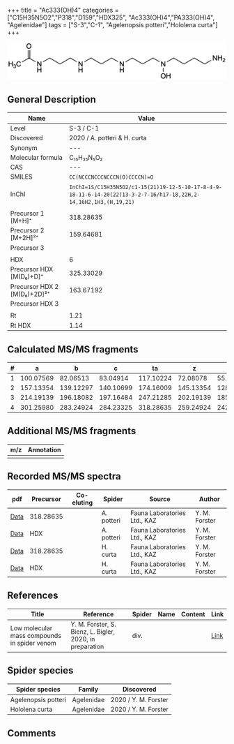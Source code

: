 +++
title = "Ac333(OH)4"
categories = ["C15H35N5O2","P318","D159","HDX325",
"Ac333(OH)4","PA333(OH)4",
"Agelenidae"]
tags = ["S-3","C-1",
"Agelenopsis potteri","Hololena curta"]
+++

![](/img/Ac333(OH)4.png)

## General Description

| Name                       | Value              |
|----------------------------|--------------------|
| Level                      | S-3 / C-1          |
| Discovered                 | 2020 / A. potteri & H. curta|
| Synonym                    | ---                |
| Molecular formula          | C₁₅H₃₅N₅O₂                   |
| CAS                        | ---                |
| SMILES | `CC(NCCCNCCCNCCCN(O)CCCCN)=O`  |
| InChI  | `InChI=1S/C15H35N5O2/c1-15(21)19-12-5-10-17-8-4-9-18-11-6-14-20(22)13-3-2-7-16/h17-18,22H,2-14,16H2,1H3,(H,19,21)`  |
|                            |                    |
| Precursor 1 [M+H]⁺         | 318.28635                   |
| Precursor 2 [M+2H]²⁺       | 159.64681                    |
| Precursor 3                |                    |
|                            |                    |
| HDX                        | 6                   |
| Precursor HDX   [M(D₆)+D]⁺   | 325.33029                   |
| Precursor HDX 2 [M(D₆)+2D]²⁺ | 163.67192                   |
| Precursor HDX 3            |                    |
|                            |                    |
| Rt                         | 1.21                   |
| Rt HDX                     | 1.14                   |

## Calculated MS/MS fragments

| # | a         | b         | c         | ta        | z         | y         | tz        |
|---|-----------|-----------|-----------|-----------|-----------|-----------|-----------|
| 1 | 100.07569 | 82.06513 | 83.04914 | 117.10224 | 72.08078 | 55.05423 | 105.10224 |
| 2 | 157.13354 | 139.12297 | 140.10699 | 174.16009 | 145.13354 | 128.10699 | 162.16009 |
| 3 | 214.19139 | 196.18082 | 197.16484 | 247.21285 | 202.19139 | 185.16484 | 219.21794 |
| 4 | 301.25980 | 283.24924 | 284.23325 | 318.28635 | 259.24924 | 242.22269 | 276.27579 |

## Additional MS/MS fragments

| m/z | Annotation |
|-----|------------|
|     |            |

## Recorded MS/MS spectra

| pdf                                             | Precursor | Co-eluting | Spider      | Source                       | Author        |
|-------------------------------------------------|-----------|------------|-------------|------------------------------|---------------|
| [Data](/pdf/A-potteri/318_Ac333(OH)4_Ap.pdf) | 318.28635 |           | A. potteri | Fauna Laboratories Ltd., KAZ | Y. M. Forster |
| [Data](/pdf/A-potteri/318_Ac333(OH)4_Ap_HDX.pdf) | HDX |           | A. potteri | Fauna Laboratories Ltd., KAZ | Y. M. Forster |
| [Data](/pdf/H-curta/318_Ac333(OH)4_Hc.pdf) | 318.28635 |           | H. curta | Fauna Laboratories Ltd., KAZ | Y. M. Forster |
| [Data](/pdf/H-curta/318_Ac333(OH)4_Hc_HDX.pdf) | HDX |           | H. curta | Fauna Laboratories Ltd., KAZ | Y. M. Forster |


## References

| Title | Reference | Spider | Name | Content | Link |
|-------|-----------|--------|------|---------|------|
| Low molecular mass compounds in spider venom      | Y. M. Forster, S. Bienz, L. Bigler, 2020, in preparation          | div.       |   |   | [Link](unknown) |

## Spider species

| Spider species     | Family     | Discovered           |
|--------------------|------------|----------------------|
| Agelenopsis potteri | Agelenidae | 2020 / Y. M. Forster |
| Hololena curta | Agelenidae | 2020 / Y. M. Forster |

## Comments